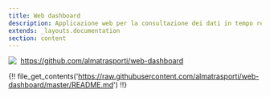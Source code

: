 ```yaml
---
title: Web dashboard
description: Applicazione web per la consultazione dei dati in tempo reale
extends: _layouts.documentation
section: content
---
```


<img style="float: left; margin:auto; margin-right: 8px;" src="/assets/img/GitHub-Mark-32px.png"><a href="https://github.com/almatrasporti/web-dashboard" target="_blank">https://github.com/almatrasporti/web-dashboard</a>

{!! file_get_contents('https://raw.githubusercontent.com/almatrasporti/web-dashboard/master/README.md') !!}
